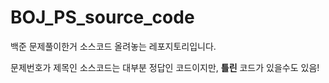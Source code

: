 # BOJ_PS_source_code

백준 문제풀이한거 소스코드 올려놓는 레포지토리입니다.

문제번호가 제목인 소스코드는 대부분 정답인 코드이지만,
**틀린** 코드가 있을수도 있음!
